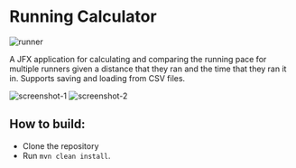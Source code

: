 # Running Calculator

![runner](https://eashwar.github.io/images/running-calc-icon.png)

A JFX application for calculating and comparing the running pace for multiple runners given a distance that they ran and the time that they ran it in. Supports saving and loading from CSV files.


![screenshot-1](https://eashwar.github.io/images/running-calc-1.png) ![screenshot-2](https://eashwar.github.io/images/running-calc-2.png)

## How to build:
* Clone the repository
* Run `mvn clean install`.
